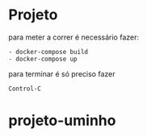 # Projeto

para meter a correr é necessário fazer:
    
    - docker-compose build
    - docker-compose up

para terminar é só preciso fazer

    Control-C
# projeto-uminho
